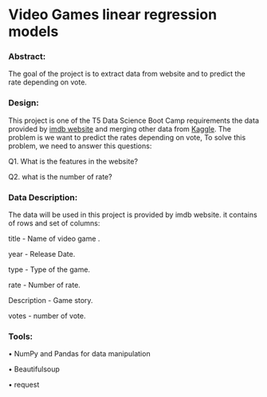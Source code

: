 
# Video Games linear regression models

### Abstract:
The goal of the project is to extract data from website and to predict the rate depending on vote.

### Design:
This project is one of the T5 Data Science Boot Camp requirements the data provided by <a href="https://www.imdb.com/search/title/?title_type=video_game&num_votes=,5000,&sort=user_rating,desc&pf_rd_m=A2FGELUUNOQJNL&pf_rd_p=87cca6a7-a16d-42d9-b9de-6aace99ec40a&pf_rd_r=ERFX36S273PQKZHMN3NF&pf_rd_s=center-6&pf_rd_t=60601&pf_rd_i=video-games&ref_=fea_vg_scg_ats_toprated_hd">imdb website</a> and merging other data from <a href="https://www.kaggle.com/gregorut/videogamesales/version/2">Kaggle</a>. The problem is we want to predict the rates depending on vote, To solve this problem, we need to answer this questions:

Q1. What is the features in the website?

Q2. what is the number of rate?

### Data Description:
The data will be used in this project is provided by imdb website.  it contains of rows and set of columns:

title - Name of video game .

year - Release Date.

type  - Type of the game.

rate - Number of rate.

Description - Game story.

votes - number of vote.

### Tools:

•	NumPy and Pandas for data manipulation

•	Beautifulsoup

•	request


